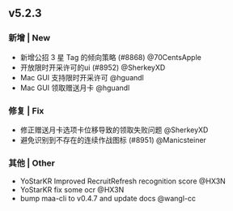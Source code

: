 ## v5.2.3

### 新增 | New

* 新增公招 3 星 Tag 的倾向策略 (#8868) @70CentsApple
* 开放限时开采许可的ui (#8952) @SherkeyXD
* Mac GUI 支持限时开采许可 @hguandl
* Mac GUI 领取赠送月卡 @hguandl

### 修复 | Fix

* 修正赠送月卡选项卡位移导致的领取失败问题 @SherkeyXD
* 避免识别到不存在的连续作战图标 (#8951) @Manicsteiner

### 其他 | Other

* YoStarKR Improved RecruitRefresh recognition score @HX3N
* YoStarKR fix some ocr @HX3N
* bump maa-cli to v0.4.7 and update docs @wangl-cc
